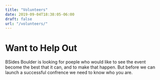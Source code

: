 ```yaml
---
title: "Volunteers"
date: 2019-09-04T18:38:05-06:00
draft: false
url: "/volunteers/"
---
```


# Want to Help Out

BSides Boulder is looking for poeple who would like to see the event become the
best that it can, and to make that happen.  But before we can launch a
successful confrence we need to know who you are.
